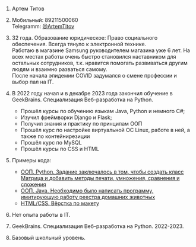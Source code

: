 1. Артем Титов 

2. Мобильный: 89211500060 <br>Telegramm: [@ArtemTitov](https://t.me/ArtemTitov)

3. 32 года. Образование юридическое: Право социального обеспечения. Всегда тянуло к электронной технике. <br>Работаю в магазине Samsung руководителем магазина уже 6 лет. На всех местах работы очень быстро становился наставником для остальных сотрудников, т.к. нравится помогать развиваться другим людям и взаимно разваться самому. <br>После начала эпидемии COVID задумался о смене профессии и выбор пал на IT.

4. В 2022 году начал и в декабре 2023 года закончил обучение в GeekBrains. Специализация Веб-разработка на Python. 
   * Прошёл курсы по обучению языкам Java, Python и немного C#; 
   * Изучил фреймворки Django и Flask;
   * Получил знания и практику по принципам ООП
   * Прошёл курс по настройке виртуальной ОС Linux, работе в ней, а также по контейнирезиции
   * Прошёл курс по MySQL
   * Прошёл курсы по CSS и HTML

5. Примеры кода:
   * [ООП. Python. Задание заключалось в том, чтобы создать класс Матрица и добавить методы печати, умножения, сравнения и сложения](https://github.com/ArtemEvgTitov/Specialization_Python_Homework/blob/main/Homework_11/Matrix.py)
    * [ООП. Java. Необходимо было написать программу, имитирующую работу реестра домашних животных](https://github.com/ArtemEvgTitov/FinalControlWork/tree/main/Tasks_13-15)
    * [HTML/CSS. Вёрстка по макету](https://github.com/ArtemEvgTitov/HTML_CSS_basics/tree/main/Homeworks/Homework_6_7_8_9)

6. Нет опыта работы в IT.

7. GeekBrains. Специализация Веб-разработка на Python. 2022-2023.

8. Базовый школьный уровень.
